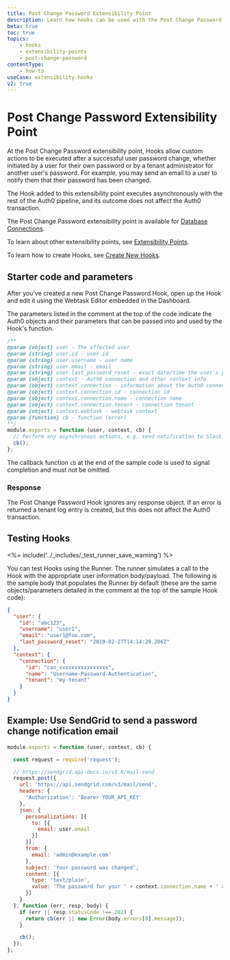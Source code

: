 ```yaml
---
title: Post Change Password Extensibility Point
description: Learn how hooks can be used with the Post Change Password extensibility point, which is available for database connections.
beta: true
toc: true
topics:
    - hooks
    - extensibility-points
    - post-change-password
contentType:
    - how-to
useCase: extensibility-hooks
v2: true
---
```


# Post Change Password Extensibility Point

At the Post Change Password extensibility point, Hooks allow custom actions to be executed after a successful user password change, whether initiated by a user for their own password or by a tenant administrator for another user's password. For example, you may send an email to a user to notify them that their password has been changed.

The Hook added to this extensibility point executes asynchronously with the rest of the Auth0 pipeline, and its outcome does not affect the Auth0 transaction.

The Post Change Password extensibility point is available for [Database Connections](/connections/database).

To learn about other extensibility points, see [Extensibility Points](/hooks/extensibility-points).

To learn how to create Hooks, see [Create New Hooks](/hooks/create).

## Starter code and parameters

After you've created a new Post Change Password Hook, open up the Hook and edit it using the Webtask Editor embedded in the Dashboard. 

The parameters listed in the comment at the top of the code indicate the Auth0 objects and their parameters that can be passed into and used by the Hook's function.

```js
/**
@param {object} user - The affected user
@param {string} user.id - user id
@param {string} user.username - user name
@param {string} user.email - email
@param {string} user.last_password_reset - exact date/time the user's password was changed
@param {object} context - Auth0 connection and other context info
@param {object} context.connection - information about the Auth0 connection
@param {object} context.connection.id - connection id
@param {object} context.connection.name - connection name
@param {object} context.connection.tenant - connection tenant
@param {object} context.webtask - webtask context
@param {function} cb - function (error)
**/
module.exports = function (user, context, cb) {
  // Perform any asynchronous actions, e.g. send notification to Slack.
  cb();
};
```

The callback function `cb` at the end of the sample code is used to signal completion and must not be omitted.

### Response

The Post Change Password Hook ignores any response object. If an error is returned a tenant log entry is created, but this does not affect the Auth0 transaction.

## Testing Hooks

<%= include('../_includes/_test_runner_save_warning') %>

You can test Hooks using the Runner. The runner simulates a call to the Hook with the appropriate user information body/payload. The following is the sample body that populates the Runner by default (these are the same objects/parameters detailed in the comment at the top of the sample Hook code):

```json
{
  "user": {
    "id": "abc123",
    "username": "user1",
    "email": "user1@foo.com",
    "last_password_reset": "2019-02-27T14:14:29.206Z"
  },
  "context": {
    "connection": {
      "id": "con_xxxxxxxxxxxxxxxx",
      "name": "Username-Password-Authentication",
      "tenant": "my-tenant"
    }
  }
}
```

## Example: Use SendGrid to send a password change notification email

```js
module.exports = function (user, context, cb) {

  const request = require('request');

  // https://sendgrid.api-docs.io/v3.0/mail-send
  request.post({
    url: 'https://api.sendgrid.com/v3/mail/send',
    headers: {
      'Authorization': 'Bearer YOUR_API_KEY'
    },
    json: {
      personalizations: [{
        to: [{
          email: user.email
        }]
      }],
      from: {
        email: 'admin@example.com'
      },
      subject: 'Your password was changed',
      content: [{
        type: 'text/plain',
        value: 'The password for your ' + context.connection.name + ' account ' + user.email + ' was recently changed.'
      }]
    }
  }, function (err, resp, body) {
    if (err || resp.statusCode !== 202) {
      return cb(err || new Error(body.errors[0].message));
    }

    cb();
  });
};
```